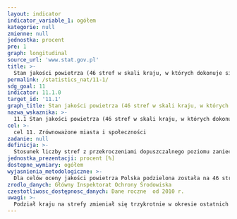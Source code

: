 ```yaml
---
layout: indicator
indicator_variable_1: ogółem
kategorie: null
zmienne: null
jednostka: procent
pre: 1
graph: longitudinal
source_url: 'www.stat.gov.pl'
title: >-
  Stan jakości powietrza (46 stref w skali kraju, w których dokonuje się oceny jakości powietrza)
permalink: /statistics_nat/11-1/
sdg_goal: 11
indicator: 11.1.0
target_id: '11.1'
graph_title: Stan jakości powietrza (46 stref w skali kraju, w których dokonuje się oceny jakości powietrza)
nazwa_wskaznika: >-
  11.1 Stan jakości powietrza (46 stref w skali kraju, w których dokonuje się oceny jakości powietrza)
cel: >-
  cel 11. Zrównoważone miasta i społeczności
zadanie: null
definicja: >-
  Stosunek liczby stref z przekroczeniami dopuszczalnego poziomu zanieczyszczeń do 46 stref w skali kraju, w których dokonuje się oceny jakości powietrza, wyrażony procentowo.
jednostka_prezentacji: procent [%]
dostepne_wymiary: ogółem
wyjasnienia_metodologiczne: >-
  Dla celów oceny jakości powietrza Polska podzielona została na 46 stref, w których dokonuje się oceny jakości powietrza zgodnie z rozporządzeniem Ministra Środowiska z dnia 2 sierpnia 2012 r. w sprawie stref, w których dokonuje się oceny jakości (Dz. U. z 2012 r., poz. 914). Dla każdej z 46 stref oddzielnie wykonywana jest corocznie ocena jakości powietrza pod kątem ochrony zdrowia ludzi dla 12 zanieczyszczeń (SO2, NO2, benzen, CO, O3, pył PM10, pył PM2,5 oraz arsen, kadm, ołów, nikiel i benzo(a)piren) i na podstawie tej oceny dla każdego zanieczyszczenia dokonuje się klasyfikacji stref. Do obliczania wskaźnika brana jest łączna ocena klasy strefy w oparciu o kryteria określone dla ochrony zdrowia dla wszystkich zanieczyszczeń, dla których określony został standard jakości powietrza czyli poziom dopuszczalny (dotyczy to wyników klasyfikacji stref dla SO2, NO2, benzenu, CO, pyłu PM10 i pyłu PM2,5). Strefa jest zaliczana do stref, w których w danym roku wystąpiło przekroczenie standardu jakości powietrza, jeżeli poziom dopuszczalny powiększony o margines tolerancji jest przekroczony na obszarze tej strefy dla jednego lub większej liczby ww. zanieczyszczeń. Do obliczania wskaźnika jakości powietrza nie bierze się pod uwagę przekroczeń określonych na podstawie poziomu docelowego, ponieważ zgodnie z ustawą z dnia 27 kwietnia 2001 r. - Prawo ochrony środowiska ( Dz. U. z 2013 r., poz. 1232 z późn. zm.) poziom docelowy nie jest standardem jakości powietrza. Wynik obliczeń jest podawany w procentach według wzoru:Wskaźnik jakości powietrza = (liczba stref z przekroczeniami poziomu dopuszczalnego/46)&bull 100
zrodlo_danych: Główny Inspektorat Ochrony Środowiska
czestotliwosc_dostępnosc_danych: Dane roczne  od 2010 r.
uwagi: >-
  Podział kraju na strefy zmieniał się trzykrotnie w okresie ostatnich 10 lat i było to związane ze zmianami w prawie UE. Liczba stref z 362 w latach 2003-2006, poprzez 170 w latach 2007-2009, zmalała do 46 od roku 2010. Ponadto od roku 2010 do oceny włączono pył PM2,5. W celu zachowania porównywalności wyników wskaźnik jakości powietrza jest liczony od roku 2011 i pierwszymi danymi, które posłużyły do jego obliczenia są dane dotyczące klasyfikacji stref za rok 2010.
---
```

